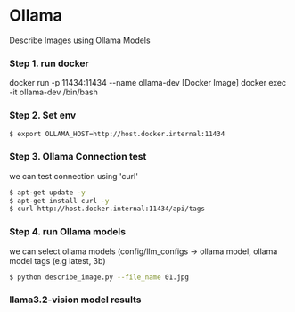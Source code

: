# Ollama
Describe Images using Ollama Models 

### Step 1. run docker 
docker run -p 11434:11434 --name ollama-dev [Docker Image]
docker exec -it ollama-dev /bin/bash

### Step 2. Set env 
```bash
$ export OLLAMA_HOST=http://host.docker.internal:11434
```
### Step 3. Ollama Connection test
we can test connection using 'curl'
```bash
$ apt-get update -y
$ apt-get install curl -y
$ curl http://host.docker.internal:11434/api/tags
```
### Step 4. run Ollama models 
we can select ollama models (config/llm_configs  -> ollama model, ollama model tags (e.g latest, 3b)
``` bash
$ python describe_image.py --file_name 01.jpg
```

### llama3.2-vision model results 
